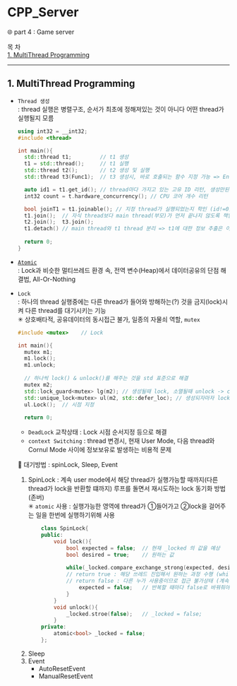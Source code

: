 # CPP_Server
🌐 part 4 : Game server

목 차   
[1. MultiThread Programming](#1-multithread-programming)

---
<H2>1. MultiThread Programming</H2>

- `Thread 생성`   
    : thread 실행은 병렬구조, 순서가 최초에 정해져있는 것이 아니다 어떤 thread가 실행될지 모름
  ```C++
  using int32 = __int32;
  #include <thread> 

  int main(){
    std::thread t1;         // t1 생성
    t1 = std::thread();     // t1 실행
    std::thread t2();       // t2 생성 및 실행
    std::thread t3(Func1);  // t3 생성시, 바로 호출되는 함수 지정 가능 => Entry Point

    auto id1 = t1.get_id(); // thread마다 가지고 있는 고유 ID 리턴, 생성만된 혹은 종료된 thread의 id = 0
    int32 count = t.hardware_concurrency(); // CPU 코어 개수 리턴

    bool joinT1 = t1.joinable(); // 지정 thread가 실행되었는지 학인 (id!=0)
    t1.join();  // 자식 thread보다 main thread(부모)가 먼저 끝나지 않도록 책임져주는 함수
    t2.join();  t3.join();
    t1.detach() // main thread와 t1 thread 분리 => t1에 대한 정보 추출은 이제 불가능 
    
    return 0;
  }
  ```   
- [`Atomic`](https://github.com/szun8/CPP_Server/commit/1fc9bb588be7684bdff754bef5b3147d7d1c73dc)   
    : Lock과 비슷한 멀티쓰레드 환경 속, 전역 변수(Heap)에서 데이터공유의 단점 해결법, All-Or-Nothing   
    
- `Lock`   
    : 하나의 thread 실행중에는 다른 thread가 들어와 방해하는(?) 것을 금지(lock)시켜 다른 thread를 대기시키는 기능   
    ✳ 상호배타적, 공유데이터의 동시접근 불가, 일종의 자물쇠 역할, `mutex`   
    ```C++
    #include <mutex>	// Lock
    
    int main(){
      mutex m1;
      m1.lock();
      m1.unlock;
      
      // 하나씩 lock() & unlock()를 해주는 것을 std 표준으로 해결
      mutex m2;
      std::lock_guard<mutex> lg(m2); // 생성될때 lock, 소멸될때 unlock -> class 개념
      std::unique_lock<mutex> ul(m2, std::defer_loc); // 생성되자마자 lock을 하는게 아니라 lock 실행구간 지정가능 옵션
      ul.Lock();  // 시점 지정
      
      return 0;
    ```
    + `DeadLock` 교착상태 : Lock 시점 순서지정 등으로 해결
    + `context Switching` : thread 변경시, 현재 User Mode, 다음 thread와 Cornul Mode 사이에 정보보유로 발생하는 비용적 문제

    🔅 대기방법 : spinLock, Sleep, Event  
    1) SpinLock : 계속 user mode에서 해당 thread가 실행가능할 때까지(다른 thread가 lock을 반환할 떄까지) 루프를 돌면서 재시도하는 lock 동기화 방법(존버)   
        ✳ `atomic` 사용 : 실행가능한 영역에 thread가 ①들어가고 ②lock을 걸어주는 일을 한번에 실행하기위해 사용
        ```C++
            class SpinLock{
            public:
                void lock(){
                    bool expected = false;  // 현재 _locked 의 값을 예상
                    bool desired = true;    // 원하는 값
                    
                    while(_locked.compare_exchange_strong(expected, desired) == false){
                    // return true : 해당 쓰레드 진입해서 원하는 과정 수행 (while 탈출)
                    // return false : 다른 누가 사용중이므로 접근 불가상태 (계속 진행)
                        expected = false;   // 반복할 때마다 false로 바꿔줘야함
                    }
                }
                void unlock(){
                    _locked.stroe(false);   // _locked = false;
                }
            private:
                atomic<bool> _locked = false;
            };
        ```
    3) Sleep
    4) Event
        - AutoResetEvent
        - ManualResetEvent
       
